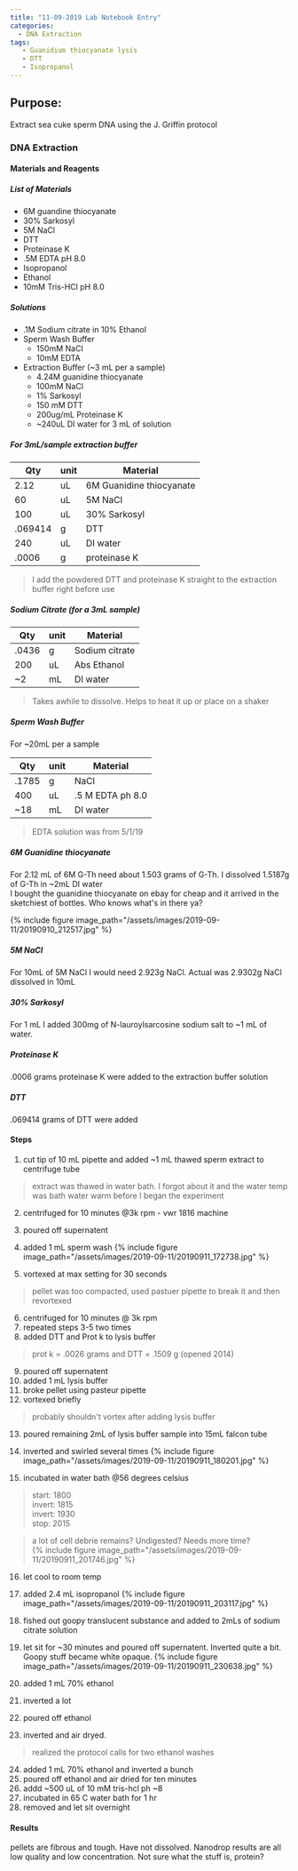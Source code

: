 ```yaml
---
title: "11-09-2019 Lab Notebook Entry"
categories:
  - DNA Extraction
tags:
   - Guanidium thiocyanate lysis
   - DTT
   - Isopropanol
---
```


## Purpose:
Extract sea cuke sperm DNA using the J. Griffin protocol

### DNA Extraction

#### Materials and Reagents

##### List of Materials

* 6M guandine thiocyanate
* 30% Sarkosyl
* 5M NaCl 
* DTT
* Proteinase K
* .5M EDTA pH 8.0
* Isopropanol
* Ethanol
* 10mM Tris-HCl pH 8.0

##### Solutions

* .1M Sodium citrate in 10% Ethanol
* Sperm Wash Buffer
    * 150mM NaCl
    * 10mM EDTA
* Extraction Buffer (~3 mL per a sample)
    * 4.24M guanidine thiocyanate
    * 100mM NaCl
    * 1% Sarkosyl
    * 150 mM DTT
    * 200ug/mL Proteinase K
    * ~240uL DI water for 3 mL of solution

##### For 3mL/sample extraction buffer

|Qty|unit|Material|
|---|---|---|
|2.12|uL|6M Guanidine thiocyanate|
|60|uL|5M NaCl|
|100|uL|30% Sarkosyl|
|.069414|g|DTT|
|240|uL|DI water|
|.0006|g|proteinase K|

> I add the powdered DTT and proteinase K straight to the extraction buffer right before use 

##### Sodium Citrate (for a 3mL sample)

|Qty|unit|Material|
|---|---|---|
|.0436|g|Sodium citrate|
|200|uL|Abs Ethanol|
|~2|mL|DI water|

> Takes awhile to dissolve. Helps to heat it up or place on a shaker

##### Sperm Wash Buffer

For ~20mL per a sample

|Qty|unit|Material|
|---|---|---|
|.1785|g|NaCl|
|400|uL|.5 M EDTA ph 8.0|
|~18|mL|DI water|

> EDTA solution was from 5/1/19

##### 6M Guanidine thiocyanate

For 2.12 mL of 6M G-Th need about 1.503 grams of G-Th. I dissolved 1.5187g of G-Th in ~2mL DI water  
I bought the guanidine thiocyanate on ebay for cheap and it arrived in the sketchiest of bottles. Who knows what's in there ya? 

{% include figure image_path="/assets/images/2019-09-11/20190910_212517.jpg"  %}

##### 5M NaCl

For 10mL of 5M NaCl I would need 2.923g NaCl. Actual was 2.9302g NaCl dissolved in 10mL 

##### 30% Sarkosyl

For 1 mL I added 300mg of N-lauroylsarcosine sodium salt to ~1 mL of water. 
 
##### Proteinase K

.0006 grams proteinase K were added to the extraction buffer solution

##### DTT

.069414 grams of DTT were added

#### Steps
1. cut tip of 10 mL pipette and added ~1 mL thawed sperm extract to centrifuge tube
> extract was thawed in water bath. I forgot about it and the water temp was bath water warm before I began the experiment
2. centrifuged for 10 minutes @3k rpm - vwr 1816 machine
3. poured off supernatent
4. added 1 mL sperm wash
{% include figure image_path="/assets/images/2019-09-11/20190911_172738.jpg"  %}  
   
5. vortexed at max setting for 30 seconds
> pellet was too compacted, used pastuer pipette to break it and then revortexed
6. centrifuged for 10 minutes @ 3k rpm
7. repeated steps 3-5 two times
8. added DTT and Prot k to lysis buffer
> prot k = .0026 grams and DTT = .1509 g (opened 2014)
9. poured off supernatent
10. added 1 mL lysis buffer
11. broke pellet using pasteur pipette
12. vortexed briefly
> probably shouldn't vortex after adding lysis buffer
13. poured remaining 2mL of lysis buffer sample into 15mL falcon tube
14. inverted and swirled several times
{% include figure image_path="/assets/images/2019-09-11/20190911_180201.jpg"  %}  

15. incubated in water bath @56 degrees celsius
> start: 1800  
> invert: 1815  
> invert: 1930  
> stop: 2015  

> a lot of cell debrie remains? Undigested? Needs more time?  
{% include figure image_path="/assets/images/2019-09-11/20190911_201746.jpg"  %}  

16. let cool to room temp
17. added 2.4 mL isopropanol
{% include figure image_path="/assets/images/2019-09-11/20190911_203117.jpg"  %}  

18. fished out goopy translucent substance and added to 2mLs of sodium citrate solution
19. let sit for ~30 minutes and poured off supernatent. Inverted quite a bit. Goopy stuff became white opaque.
{% include figure image_path="/assets/images/2019-09-11/20190911_230638.jpg"  %}  

20. added 1 mL 70% ethanol
21. inverted a lot
22. poured off ethanol
23. inverted and air dryed.
> realized the protocol calls for two ethanol washes
24. added 1 mL 70% ethanol and inverted a bunch
25. poured off ethanol and air dried for ten minutes
26. addd ~500 uL of 10 mM tris-hcl ph ~8
27. incubated in 65 C water bath for 1 hr
28. removed and let sit overnight

#### Results
pellets are fibrous and tough. Have not dissolved. Nanodrop results are all low quality and low concentration. Not sure what the stuff is, protein? 



